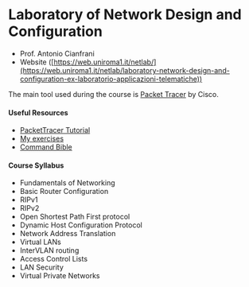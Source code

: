 # Laboratory of Network Design and Configuration

- Prof. Antonio Cianfrani
- Website ([https://web.uniroma1.it/netlab/](https://web.uniroma1.it/netlab/laboratory-network-design-and-configuration-ex-laboratorio-applicazioni-telematiche))

The main tool used during the course is [Packet Tracer](https://www.netacad.com/courses/packet-tracer) by Cisco.

#### Useful Resources

- [PacketTracer Tutorial](https://www.youtube.com/watch?v=VqMeJ-WH4E0)
- [My exercises](https://github.com/edoardottt/MSc-CyberSecurity-Sapienza/tree/main/Laboratory-of-Network-Design-and-Configuration/exercises)
- [Command Bible](https://github.com/edoardottt/MSc-CyberSecurity-Sapienza/blob/main/Laboratory-of-Network-Design-and-Configuration/Bible.md)

#### Course Syllabus

- Fundamentals of Networking
- Basic Router Configuration
- RIPv1
- RIPv2
- Open Shortest Path First protocol
- Dynamic Host Configuration Protocol
- Network Address Translation
- Virtual LANs
- InterVLAN routing
- Access Control Lists
- LAN Security
- Virtual Private Networks
